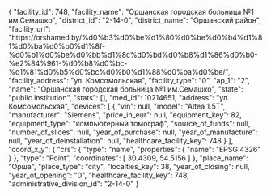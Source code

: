 {
    "facility_id": 748,
    "facility_name": "Оршанская городская больница №1 им.Семашко",
    "district_id": "2-14-0",
    "district_name": "Оршанский район",
    "facility_url": "https:\/\/orshamed.by\/%d0%b3%d0%be%d1%80%d0%be%d0%b4%d1%81%d0%ba%d0%b0%d1%8f-%d0%b1%d0%be%d0%bb%d1%8c%d0%bd%d0%b8%d1%86%d0%b0-%e2%84%961-%d0%b8%d0%bc-%d1%81%d0%b5%d0%bc%d0%b0%d1%88%d0%ba%d0%be\/",
    "facility_address": "ул. Комсомольская",
    "facility_type": "0",
    "ap_1": "2",
    "name": "Оршанская городская больница №1 им.Семашко",
    "state": "public institution",
    "stats": [],
    "med_id": 10214651,
    "address": "ул. Комсомольская",
    "devices": [
        {
            "vin": null,
            "model": "Altea 1.5T",
            "manufacturer": "Siemens",
            "price_in_eur": null,
            "equipment_key": 82,
            "equipment_type": "компьютерный томограф",
            "source_of_funds": null,
            "number_of_slices": null,
            "year_of_purchase": null,
            "year_of_manufacture": null,
            "year_of_deinstallation": null,
            "healthcare_facility_key": 748
        }
    ],
    "coord_x_y": {
        "crs": {
            "type": "name",
            "properties": {
                "name": "EPSG:4326"
            }
        },
        "type": "Point",
        "coordinates": [
            30.4309,
            54.5156
        ]
    },
    "place_name": "Орша",
    "place_type": "city",
    "localties_key": 38,
    "year_of_closing": null,
    "year_of_opening": "0",
    "healthcare_facility_key": 748,
    "administrative_division_id": "2-14-0"
}